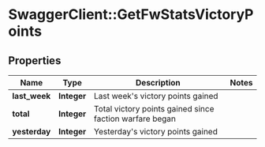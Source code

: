 # SwaggerClient::GetFwStatsVictoryPoints

## Properties
Name | Type | Description | Notes
------------ | ------------- | ------------- | -------------
**last_week** | **Integer** | Last week&#39;s victory points gained | 
**total** | **Integer** | Total victory points gained since faction warfare began | 
**yesterday** | **Integer** | Yesterday&#39;s victory points gained | 


